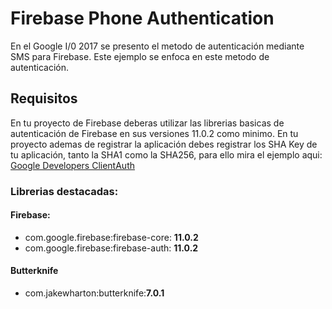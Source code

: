 <h1>Firebase Phone Authentication</h1>

<p>En el Google I/0 2017 se presento el metodo de autenticación mediante SMS para Firebase. Este ejemplo se enfoca en este metodo de autenticación.</p>

<h2>Requisitos</h2>
<p>En tu proyecto de Firebase deberas utilizar las librerias basicas de autenticación de Firebase en sus versiones 11.0.2 como minimo. En tu  proyecto ademas de registrar la aplicación debes registrar los SHA Key de tu aplicación, tanto la SHA1 como la SHA256, para ello mira el ejemplo aqui: <a href="https://developers.google.com/android/guides/client-auth">Google Developers ClientAuth</a></p>

<h3>Librerias destacadas:</h3>
<h4>Firebase:</h4>
<ul>
<li>com.google.firebase:firebase-core: <b>11.0.2</b></li>
<li>com.google.firebase:firebase-auth: <b>11.0.2</b></li>
</ul>
<h4>Butterknife</h4>
<ul>
<li>com.jakewharton:butterknife:<b>7.0.1</b></li>
</ul>